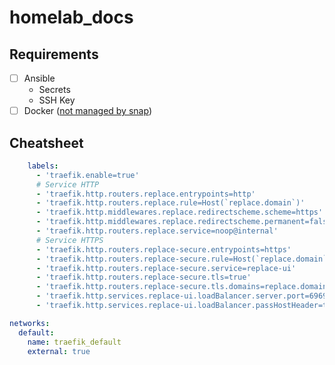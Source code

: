 # homelab_docs

## Requirements

- [ ] Ansible
  - Secrets
  - SSH Key
- [ ] Docker ([not managed by snap](https://askubuntu.com/questions/907110/docker-snap-cannot-connect-to-the-docker-daemon-is-the-docker-daemon-running-o))

## Cheatsheet

```yaml
    labels:
      - 'traefik.enable=true'
      # Service HTTP
      - 'traefik.http.routers.replace.entrypoints=http'
      - 'traefik.http.routers.replace.rule=Host(`replace.domain`)'
      - 'traefik.http.middlewares.replace.redirectscheme.scheme=https'
      - 'traefik.http.middlewares.replace.redirectscheme.permanent=false'
      - 'traefik.http.routers.replace.service=noop@internal'
      # Service HTTPS
      - 'traefik.http.routers.replace-secure.entrypoints=https'
      - 'traefik.http.routers.replace-secure.rule=Host(`replace.domain`)'
      - 'traefik.http.routers.replace-secure.service=replace-ui'
      - 'traefik.http.routers.replace-secure.tls=true'
      - 'traefik.http.routers.replace-secure.tls.domains=replace.domain'
      - 'traefik.http.services.replace-ui.loadBalancer.server.port=6969'
      - 'traefik.http.services.replace-ui.loadBalancer.passHostHeader=true'
```

```yaml
networks:
  default:
    name: traefik_default
    external: true
```

